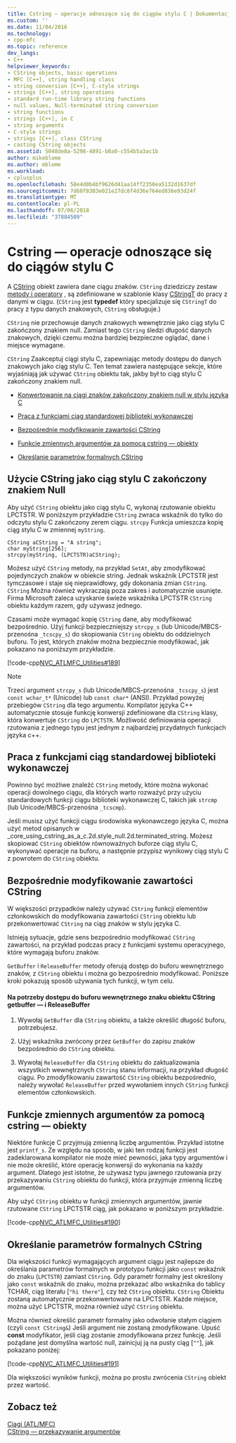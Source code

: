 ```yaml
---
title: Cstring — operacje odnoszące się do ciągów stylu C | Dokumentacja firmy Microsoft
ms.custom: ''
ms.date: 11/04/2016
ms.technology:
- cpp-mfc
ms.topic: reference
dev_langs:
- C++
helpviewer_keywords:
- CString objects, basic operations
- MFC [C++], string handling class
- string conversion [C++], C-style strings
- strings [C++], string operations
- standard run-time library string functions
- null values, Null-terminated string conversion
- string functions
- strings [C++], in C
- string arguments
- C-style strings
- strings [C++], class CString
- casting CString objects
ms.assetid: 5048de8a-5298-4891-b8a0-c554b5a3ac1b
author: mikeblome
ms.author: mblome
ms.workload:
- cplusplus
ms.openlocfilehash: 58e4d0b4bf9626d41aa14ff2350ea5132d1637df
ms.sourcegitcommit: 7d68f8303e021e27dc8f4d36e764ed836e93d24f
ms.translationtype: MT
ms.contentlocale: pl-PL
ms.lasthandoff: 07/06/2018
ms.locfileid: "37884509"
---
```

# <a name="cstring-operations-relating-to-c-style-strings"></a>Cstring — operacje odnoszące się do ciągów stylu C
A [CString](../atl-mfc-shared/using-cstring.md) obiekt zawiera dane ciągu znaków. `CString` dziedziczy zestaw [metody i operatory](../atl-mfc-shared/reference/cstringt-class.md) , są zdefiniowane w szablonie klasy [CStringT](../atl-mfc-shared/reference/cstringt-class.md) do pracy z danymi w ciągu. (`CString` jest **typedef** który specjalizuje się `CStringT` do pracy z typu danych znakowych, `CString` obsługuje.)  
  
 `CString` nie przechowuje danych znakowych wewnętrznie jako ciąg stylu C zakończony znakiem null. Zamiast tego `CString` śledzi długość danych znakowych, dzięki czemu można bardziej bezpieczne oglądać, dane i miejsce wymagane.  
  
 `CString` Zaakceptuj ciągi stylu C, zapewniając metody dostępu do danych znakowych jako ciąg stylu C. Ten temat zawiera następujące sekcje, które wyjaśniają jak używać `CString` obiektu tak, jakby był to ciąg stylu C zakończony znakiem null.  
  
- [Konwertowanie na ciągi znaków zakończony znakiem null w stylu języka C](#_core_using_cstring_as_a_c.2d.style_null.2d.terminated_string)  
  
- [Praca z funkcjami ciąg standardowej biblioteki wykonawczej](#_core_working_with_standard_run.2d.time_library_string_functions)  
  
- [Bezpośrednie modyfikowanie zawartości CString](#_core_modifying_cstring_contents_directly)  
  
- [Funkcje zmiennych argumentów za pomocą cstring — obiekty](#_core_using_cstring_objects_with_variable_argument_functions)  
  
- [Określanie parametrów formalnych CString](#_core_specifying_cstring_formal_parameters)  
  
##  <a name="_core_using_cstring_as_a_c.2d.style_null.2d.terminated_string"></a> Użycie CString jako ciąg stylu C zakończony znakiem Null  
 Aby użyć `CString` obiektu jako ciąg stylu C, wykonaj rzutowanie obiektu LPCTSTR. W poniższym przykładzie `CString` zwraca wskaźnik do tylko do odczytu stylu C zakończony zerem ciągu. `strcpy` Funkcja umieszcza kopię ciąg stylu C w zmiennej `myString`.  
  
```  
CString aCString = "A string";  
char myString[256];  
strcpy(myString, (LPCTSTR)aCString);
```  
  
 Możesz użyć `CString` metody, na przykład `SetAt`, aby zmodyfikować pojedynczych znaków w obiekcie string. Jednak wskaźnik LPCTSTR jest tymczasowe i staje się nieprawidłowy, gdy dokonania zmian `CString`. `CString` Można również wykraczają poza zakres i automatycznie usunięte. Firma Microsoft zaleca uzyskanie świeże wskaźnika LPCTSTR `CString` obiektu każdym razem, gdy używasz jednego.  
  
 Czasami może wymagać kopię `CString` dane, aby modyfikować bezpośrednio. Użyj funkcji bezpieczniejszy `strcpy_s` (lub Unicode/MBCS-przenośna `_tcscpy_s`) do skopiowania `CString` obiektu do oddzielnych buforu. To jest, których znaków można bezpiecznie modyfikować, jak pokazano na poniższym przykładzie.  
  
 [!code-cpp[NVC_ATLMFC_Utilities#189](../atl-mfc-shared/codesnippet/cpp/cstring-operations-relating-to-c-style-strings_1.cpp)]  
  
> [!NOTE]
>  Trzeci argument `strcpy_s` (lub Unicode/MBCS-przenośna `_tcscpy_s`) jest `const wchar_t*` (Unicode) lub `const char*` (ANSI). Przykład powyżej przebiegów `CString` dla tego argumentu. Kompilator języka C++ automatycznie stosuje funkcję konwersji zdefiniowane dla `CString` klasy, która konwertuje `CString` do `LPCTSTR`. Możliwość definiowania operacji rzutowania z jednego typu jest jednym z najbardziej przydatnych funkcjach języka c++.  
  
##  <a name="_core_working_with_standard_run.2d.time_library_string_functions"></a> Praca z funkcjami ciąg standardowej biblioteki wykonawczej  
 Powinno być możliwe znaleźć `CString` metody, które można wykonać operacji dowolnego ciągu, dla których warto rozważyć przy użyciu standardowych funkcji ciągu biblioteki wykonawczej C, takich jak `strcmp` (lub Unicode/MBCS-przenośna `_tcscmp`).  
  
 Jeśli musisz użyć funkcji ciągu środowiska wykonawczego języka C, można użyć metod opisanych w _core_using_cstring_as_a_c.2d.style_null.2d.terminated_string. Możesz skopiować `CString` obiektów równoważnych buforze ciąg stylu C, wykonywać operacje na buforu, a następnie przypisz wynikowy ciąg stylu C z powrotem do `CString` obiektu.  
  
##  <a name="_core_modifying_cstring_contents_directly"></a> Bezpośrednie modyfikowanie zawartości CString  
 W większości przypadków należy używać `CString` funkcji elementów członkowskich do modyfikowania zawartości `CString` obiektu lub przekonwertować `CString` na ciąg znaków w stylu języka C.  
  
 Istnieją sytuacje, gdzie sens bezpośrednio modyfikować `CString` zawartości, na przykład podczas pracy z funkcjami systemu operacyjnego, które wymagają buforu znaków.  
  
 `GetBuffer` i `ReleaseBuffer` metody oferują dostęp do buforu wewnętrznego znaków, z `CString` obiektu i można go bezpośrednio modyfikować. Poniższe kroki pokazują sposób używania tych funkcji, w tym celu.  
  
#### <a name="to-use-getbuffer-and-releasebuffer-to-access-the-internal-character-buffer-of-a-cstring-object"></a>Na potrzeby dostępu do buforu wewnętrznego znaku obiektu CString getbuffer — i ReleaseBuffer  
  
1.  Wywołaj `GetBuffer` dla `CString` obiektu, a także określić długość buforu, potrzebujesz.  
  
2.  Użyj wskaźnika zwrócony przez `GetBuffer` do zapisu znaków bezpośrednio do `CString` obiektu.  
  
3.  Wywołaj `ReleaseBuffer` dla `CString` obiektu do zaktualizowania wszystkich wewnętrznych `CString` stanu informacji, na przykład długość ciągu. Po zmodyfikowaniu zawartość `CString` obiektu bezpośrednio, należy wywołać `ReleaseBuffer` przed wywołaniem innych `CString` funkcji elementów członkowskich.  
  
##  <a name="_core_using_cstring_objects_with_variable_argument_functions"></a> Funkcje zmiennych argumentów za pomocą cstring — obiekty  
 Niektóre funkcje C przyjmują zmienną liczbę argumentów. Przykład istotne jest `printf_s`. Ze względu na sposób, w jaki ten rodzaj funkcji jest zadeklarowana kompilator nie może mieć pewności, jaka typy argumentów i nie może określić, które operację konwersji do wykonania na każdy argument. Dlatego jest istotne, że używasz typu jawnego rzutowania przy przekazywaniu `CString` obiektu do funkcji, która przyjmuje zmienną liczbę argumentów.  
  
 Aby użyć `CString` obiektu w funkcji zmiennych argumentów, jawnie rzutowane `CString` LPCTSTR ciąg, jak pokazano w poniższym przykładzie.  
  
 [!code-cpp[NVC_ATLMFC_Utilities#190](../atl-mfc-shared/codesnippet/cpp/cstring-operations-relating-to-c-style-strings_2.cpp)]  
  
##  <a name="_core_specifying_cstring_formal_parameters"></a> Określanie parametrów formalnych CString  
 Dla większości funkcji wymagających argument ciągu jest najlepsze do określania parametrów formalnych w prototypu funkcji jako `const` wskaźnik do znaku (`LPCTSTR`) zamiast `CString`. Gdy parametr formalny jest określony jako `const` wskaźnik do znaku, można przekazać albo wskaźnika do tablicy TCHAR, ciąg literału [`"hi there"`], czy też `CString` obiektu. `CString` Obiektu zostaną automatycznie przekonwertowane na LPCTSTR. Każde miejsce, można użyć LPCTSTR, można również użyć `CString` obiektu.  
  
 Można również określić parametr formalny jako odwołanie stałym ciągiem (czyli `const CString&`) Jeśli argument nie zostaną zmodyfikowane. Upuść **const** modyfikator, jeśli ciąg zostanie zmodyfikowana przez funkcję. Jeśli pożądane jest domyślna wartość null, zainicjuj ją na pusty ciąg [`""`], jak pokazano poniżej:  
  
 [!code-cpp[NVC_ATLMFC_Utilities#191](../atl-mfc-shared/codesnippet/cpp/cstring-operations-relating-to-c-style-strings_3.cpp)]  
  
 Dla większości wyników funkcji, można po prostu zwrócenia `CString` obiekt przez wartość.  
  
## <a name="see-also"></a>Zobacz też  
 [Ciągi (ATL/MFC)](../atl-mfc-shared/strings-atl-mfc.md)   
 [CString — przekazywanie argumentów](../atl-mfc-shared/cstring-argument-passing.md)

